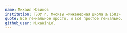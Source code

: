 ```yaml
---
name: Михаил Новиков 
institution: ГБОУ г. Москвы «Инженерная школа № 1581»
quote: Всё гениальное просто, и всё простое гениально.
github_user: MuxaWinLol
---
```

